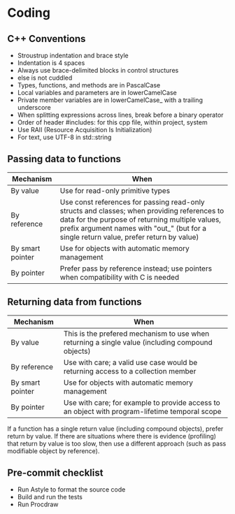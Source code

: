 Coding
======

C++ Conventions
---------------

- Stroustrup indentation and brace style
- Indentation is 4 spaces
- Always use brace-delimited blocks in control structures
- else is not cuddled
- Types, functions, and methods are in PascalCase
- Local variables and parameters are in lowerCamelCase
- Private member variables are in lowerCamelCase_ with a trailing underscore
- When splitting expressions across lines, break before a binary operator
- Order of header #includes: for this cpp file, within project, system
- Use RAII (Resource Acquisition Is Initialization)
- For text, use UTF-8 in std::string

Passing data to functions
-------------------------

| Mechanism | When |
|-----------|------|
| By value | Use for read-only primitive types |
| By reference | Use const references for passing read-only structs and classes; when providing references to data for the purpose of returning multiple values, prefix argument names with "out_" (but for a single return value, prefer return by value) |
| By smart pointer | Use for objects with automatic memory management |
| By pointer | Prefer pass by reference instead; use pointers when compatibility with C is needed |

Returning data from functions
-----------------------------

| Mechanism | When |
|-----------|------|
| By value | This is the prefered mechanism to use when returning a single value (including compound objects) |
| By reference | Use with care; a valid use case would be returning access to a collection member |
| By smart pointer | Use for objects with automatic memory management |
| By pointer | Use with care; for example to provide access to an object with program-lifetime temporal scope |

If a function has a single return value (including compound
objects), prefer return by value. If there are situations where there
is evidence (profiling) that return by value is too slow, then use a
different approach (such as pass modifiable object by reference).

Pre-commit checklist
--------------------

- Run Astyle to format the source code
- Build and run the tests
- Run Procdraw
